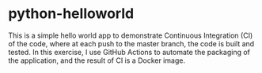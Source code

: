 # python-helloworld
This is a simple hello world app to demonstrate Continuous Integration (CI) of the code, where at each push to the master branch, the code is built and tested. In this exercise, I use GitHub Actions to automate the packaging of the application, and the result of CI is a Docker image.

